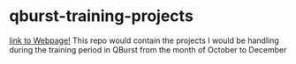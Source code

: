# qburst-training-projects
[link to Webpage!](acnair.github.io/qburst-training-projects)
This repo would contain the projects I would be handling during the training period in QBurst from the month of October to December
